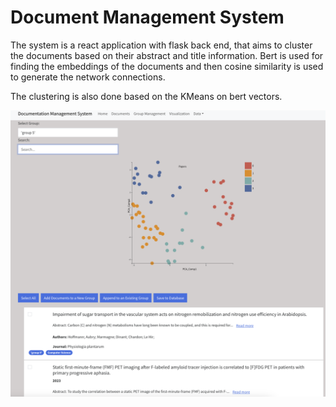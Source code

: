 # Document Management System

The system is a react application with flask back end, that aims to cluster the documents based on their abstract and title information. Bert is used for finding the embeddings of the documents and then cosine similarity is used to generate the network connections.

The clustering is also done based on the KMeans on bert vectors.

<img src="./imgs/Website.png">